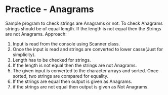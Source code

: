# Practice - Anagrams 
Sample program to check strings are Anagrams or not.
To check Anagrams strings should be of equal length. If the length is not equal then the Strings are not Anagrams.
Approach:
1. Input is read from the console using Scanner class.
2. Once the input is read and strings are converted to lower casse(Just for simplicity).
3. Length has to be checked for strings. 
4. If the length is not equal then the strings are not Anagrams.
5. The given input is converted to the character arrays and sorted. Once sorted, two strings are compared for equality.
6. If the strings are equal then output is given as Anagrams.
7. if the strings are not equal then output is given as Not Anagrams.

